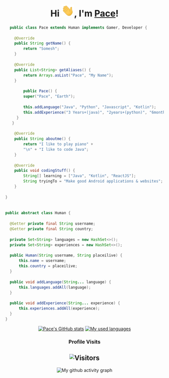 <div align="center">

<h1>Hi <img src="images/Hi.gif" width="40px" />, I'm <a href="https://www.github.com/PaceSomesh">Pace</a>!</h1>
</div>

```java
  public class Pace extends Human implements Gamer, Developer {

	@Override
	public String getName() {
		return "Somesh";
	}
	
	@Override
	public List<String> getAliases() {
		return Arrays.asList("Pace", "My Name");
	}

        public Pace() {
        super("Pace", "Earth");

        this.addLanguage("Java", "Python", "Javascript", "Kotlin");
        this.addExperience("3 Years+(java)", "2years+(python)", "6months+(kotlin)", "1 year (js)", "Total 5 years+");
     }
   }

	@Override
	public String aboutme() {
		return "I like to play piano" +
		"\n" + "I like to code Java";
	}
    
	@Override
	public void codingStuff() {
		String[] learning = ["Java", "Kotlin", "ReactJS"];
		String tryingTo = "Make good Android applications & websites";
	}
	
} 


public abstract class Human {

  @Getter private final String username;
  @Getter private final String country;

  private Set<String> languages = new HashSet<>();
  private Set<String> experiences = new HashSet<>();

  public Human(String username, String placeilive) {
      this.name = username;
      this.country = placeilive;
  }

  public void addLanguage(String... language) {
      this.languages.addAll(language);
  }
  
  public void addExperience(String... experience) {
      this.experiences.addAll(experience);
  }
}
```

<!-- 
**Languages and Tools:**

<img align="left" alt="Visual Studio Code" width="26px" src="https://raw.githubusercontent.com/github/explore/80688e429a7d4ef2fca1e82350fe8e3517d3494d/topics/visual-studio-code/visual-studio-code.png" />
<img align="left" alt="Figma" width="26px" src="https://raw.githubusercontent.com/github/explore/05d0f0dfceafd861bdf2b53559399dae7b2e2d8b/topics/figma/figma.png" />
<img align="left" alt="Affinity Designer" width="26px" src="https://simpleicons.org/icons/affinitydesigner.svg" />
<img align="left" alt="HTML5" width="26px" src="https://raw.githubusercontent.com/github/explore/80688e429a7d4ef2fca1e82350fe8e3517d3494d/topics/html/html.png" />
<img align="left" alt="CSS3" width="26px" src="https://raw.githubusercontent.com/github/explore/80688e429a7d4ef2fca1e82350fe8e3517d3494d/topics/css/css.png" />
<img align="left" alt="JavaScript" width="26px" src="https://raw.githubusercontent.com/github/explore/80688e429a7d4ef2fca1e82350fe8e3517d3494d/topics/javascript/javascript.png" />
<img align="left" alt="Electron" width="26px" src="https://upload.wikimedia.org/wikipedia/commons/thumb/9/91/Electron_Software_Framework_Logo.svg/1200px-Electron_Software_Framework_Logo.svg.png" />
<img align="left" alt="HTML5" width="26px" src="https://raw.githubusercontent.com/github/explore/80688e429a7d4ef2fca1e82350fe8e3517d3494d/topics/terminal/terminal.png" />
<img align="left" alt="Unity" width="26px" src="https://gallery.leapmotion.com/wp-content/uploads/2016/12/unity-logo.png" />
<img align="left" alt="C#" width="26px" src="https://skillvalue.com/jobs/wp-content/uploads/sites/7/2019/01/csharp_logo.png" />
<img align="left" alt="Java" width="26px" src="http://www.athenaglobus.com/wp-content/uploads/2014/12/java-logo-png.png" /> 
-->

<!--

<!--START_SECTION:waka-->




<!--END_SECTION:waka-->
<div align="center">
	
[![Pace's GitHub stats](https://github-readme-stats.vercel.app/api?username=PaceCodes&show_icons=true&title_color=fff&icon_color=79ff97&text_color=9f9f9f&bg_color=151515&count_private=true)](https://github.com/PaceCodes) 
[![My used languages](https://github-readme-stats.vercel.app/api/top-langs/?username=PaceCodes&layout=compact&show_icons=true&title_color=fff&icon_color=79ff97&text_color=9f9f9f&bg_color=151515&count_private=true&langs_count=6)](https://github.com/PaceCodes)
### Profile Visits 

![Visitors](https://komarev.com/ghpvc/?username=PaceCodes&color=blueviolet)
---

</details>

![My github activity graph](https://activity-graph.herokuapp.com/graph?username=pacecodes&theme=react-dark)

